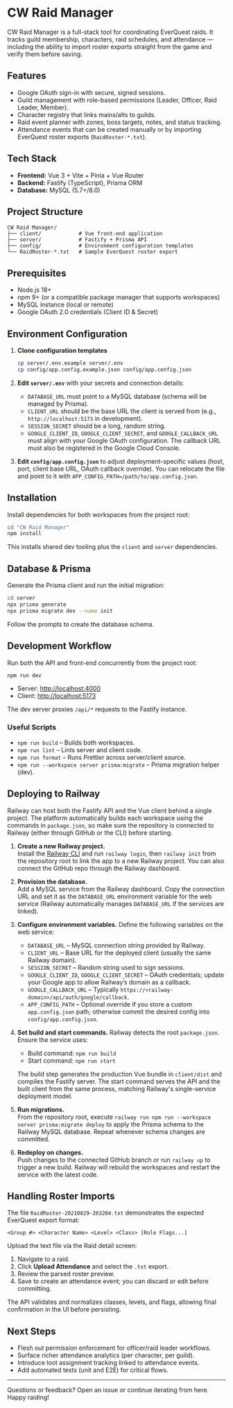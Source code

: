 # CW Raid Manager

CW Raid Manager is a full-stack tool for coordinating EverQuest raids. It tracks guild membership, characters, raid schedules, and attendance — including the ability to import roster exports straight from the game and verify them before saving.

## Features

- Google OAuth sign-in with secure, signed sessions.
- Guild management with role-based permissions (Leader, Officer, Raid Leader, Member).
- Character registry that links mains/alts to guilds.
- Raid event planner with zones, boss targets, notes, and status tracking.
- Attendance events that can be created manually or by importing EverQuest roster exports (`RaidRoster-*.txt`).

## Tech Stack

- **Frontend:** Vue 3 + Vite + Pinia + Vue Router
- **Backend:** Fastify (TypeScript), Prisma ORM
- **Database:** MySQL (5.7+/8.0)

## Project Structure

```
CW Raid Manager/
├── client/            # Vue front-end application
├── server/            # Fastify + Prisma API
├── config/            # Environment configuration templates
└── RaidRoster-*.txt   # Sample EverQuest roster export
```

## Prerequisites

- Node.js 18+
- npm 9+ (or a compatible package manager that supports workspaces)
- MySQL instance (local or remote)
- Google OAuth 2.0 credentials (Client ID & Secret)

## Environment Configuration

1. **Clone configuration templates**

   ```bash
   cp server/.env.example server/.env
   cp config/app.config.example.json config/app.config.json
   ```

2. **Edit `server/.env`** with your secrets and connection details:

   - `DATABASE_URL` must point to a MySQL database (schema will be managed by Prisma).
   - `CLIENT_URL` should be the base URL the client is served from (e.g., `http://localhost:5173` in development).
   - `SESSION_SECRET` should be a long, random string.
   - `GOOGLE_CLIENT_ID`, `GOOGLE_CLIENT_SECRET`, and `GOOGLE_CALLBACK_URL` must align with your Google OAuth configuration. The callback URL must also be registered in the Google Cloud Console.

3. **Edit `config/app.config.json`** to adjust deployment-specific values (host, port, client base URL, OAuth callback override). You can relocate the file and point to it with `APP_CONFIG_PATH=/path/to/app.config.json`.

## Installation

Install dependencies for both workspaces from the project root:

```bash
cd "CW Raid Manager"
npm install
```

This installs shared dev tooling plus the `client` and `server` dependencies.

## Database & Prisma

Generate the Prisma client and run the initial migration:

```bash
cd server
npx prisma generate
npx prisma migrate dev --name init
```

Follow the prompts to create the database schema.

## Development Workflow

Run both the API and front-end concurrently from the project root:

```bash
npm run dev
```

- Server: <http://localhost:4000>
- Client: <http://localhost:5173>

The dev server proxies `/api/*` requests to the Fastify instance.

### Useful Scripts

- `npm run build` – Builds both workspaces.
- `npm run lint` – Lints server and client code.
- `npm run format` – Runs Prettier across server/client source.
- `npm run --workspace server prisma:migrate` – Prisma migration helper (dev).

## Deploying to Railway

Railway can host both the Fastify API and the Vue client behind a single project. The platform automatically builds each workspace using the commands in `package.json`, so make sure the repository is connected to Railway (either through GitHub or the CLI) before starting.

1. **Create a new Railway project.**  
   Install the [Railway CLI](https://docs.railway.app/develop/cli) and run `railway login`, then `railway init` from the repository root to link the app to a new Railway project. You can also connect the GitHub repo through the Railway dashboard.

2. **Provision the database.**  
   Add a MySQL service from the Railway dashboard. Copy the connection URL and set it as the `DATABASE_URL` environment variable for the web service (Railway automatically manages `DATABASE_URL` if the services are linked).

3. **Configure environment variables.**
   Define the following variables on the web service:

   - `DATABASE_URL` – MySQL connection string provided by Railway.
   - `CLIENT_URL` – Base URL for the deployed client (usually the same Railway domain).
   - `SESSION_SECRET` – Random string used to sign sessions.
   - `GOOGLE_CLIENT_ID`, `GOOGLE_CLIENT_SECRET` – OAuth credentials; update your Google app to allow Railway’s domain as a callback.
   - `GOOGLE_CALLBACK_URL` – Typically `https://<railway-domain>/api/auth/google/callback`.
   - `APP_CONFIG_PATH` – Optional override if you store a custom `app.config.json` path; otherwise commit the desired config into `config/app.config.json`.

4. **Set build and start commands.**
   Railway detects the root `package.json`. Ensure the service uses:

   - Build command: `npm run build`
   - Start command: `npm run start`

   The build step generates the production Vue bundle in `client/dist` and compiles the Fastify server. The start command serves the API and the built client from the same process, matching Railway's single-service deployment model.

5. **Run migrations.**  
   From the repository root, execute `railway run npm run --workspace server prisma:migrate deploy` to apply the Prisma schema to the Railway MySQL database. Repeat whenever schema changes are committed.

6. **Redeploy on changes.**  
   Push changes to the connected GitHub branch or run `railway up` to trigger a new build. Railway will rebuild the workspaces and restart the service with the latest code.

## Handling Roster Imports

The file `RaidRoster-20210829-203204.txt` demonstrates the expected EverQuest export format:

```
<Group #> <Character Name> <Level> <Class> [Role Flags...]
```

Upload the text file via the Raid detail screen:

1. Navigate to a raid.
2. Click **Upload Attendance** and select the `.txt` export.
3. Review the parsed roster preview.
4. Save to create an attendance event; you can discard or edit before committing.

The API validates and normalizes classes, levels, and flags, allowing final confirmation in the UI before persisting.

## Next Steps

- Flesh out permission enforcement for officer/raid leader workflows.
- Surface richer attendance analytics (per character, per guild).
- Introduce loot assignment tracking linked to attendance events.
- Add automated tests (unit and E2E) for critical flows.

---

Questions or feedback? Open an issue or continue iterating from here. Happy raiding!
